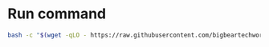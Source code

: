 # Run command

```bash
bash -c "$(wget -qLO - https://raw.githubusercontent.com/bigbeartechworld/big-bear-scripts/master/casaos-healthcheck/run.sh)"
```
